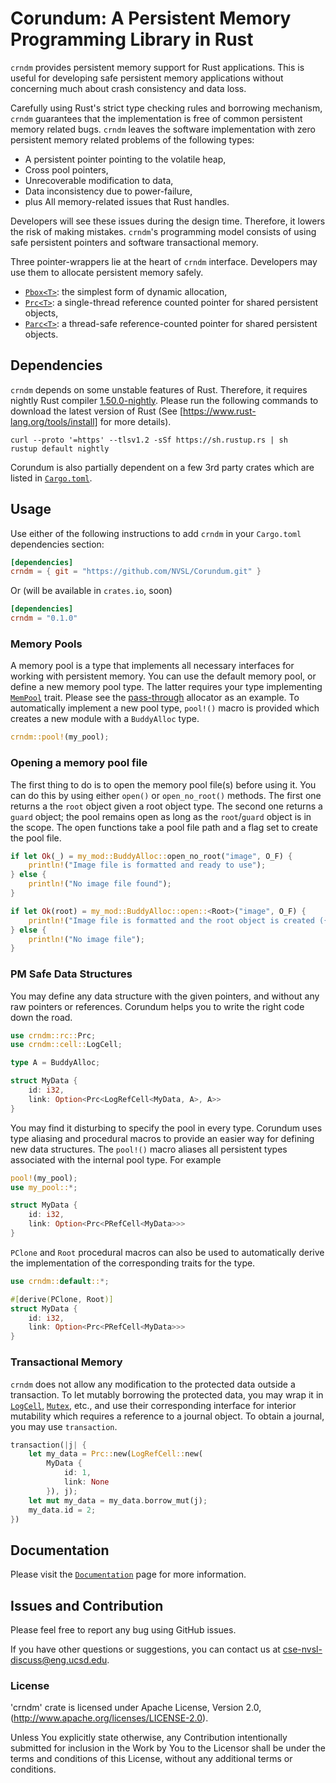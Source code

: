 # Corundum: A Persistent Memory Programming Library in Rust

`crndm` provides persistent memory support for Rust applications. This
is useful for developing safe persistent memory applications without concerning
much about crash consistency and data loss.

Carefully using Rust's strict type checking rules and borrowing mechanism,
`crndm` guarantees that the implementation is free of common persistent memory
related bugs. `crndm` leaves the software implementation with zero persistent
memory related problems of the following types:

* A persistent pointer pointing to the volatile heap,
* Cross pool pointers,
* Unrecoverable modification to data,
* Data inconsistency due to power-failure,
* plus All memory-related issues that Rust handles.

Developers will see these issues during the design time. Therefore, it lowers
the risk of making mistakes. `crndm`'s programming model consists of using safe
persistent pointers and software transactional memory.

Three pointer-wrappers lie at the heart of `crndm` interface. Developers may use
them to allocate persistent memory safely.

* [`Pbox<T>`](src/boxed.rs#L108): the simplest form of dynamic allocation,
* [`Prc<T>`](src/prc.rs#L115): a single-thread reference counted pointer for shared
    persistent objects,
* [`Parc<T>`](src/sync/parc.rs#L161): a thread-safe reference-counted pointer for
    shared persistent objects.

## Dependencies

`crndm` depends on some unstable features of Rust. Therefore, it requires
nightly Rust compiler [1.50.0-nightly](https://github.com/rust-lang/rust).
Please run the following commands to download the latest version of Rust (See
[https://www.rust-lang.org/tools/install] for more details).

```shell
curl --proto '=https' --tlsv1.2 -sSf https://sh.rustup.rs | sh
rustup default nightly
```

Corundum is also partially dependent on a few 3rd party crates which are listed
in [`Cargo.toml`](Cargo.toml#L35-L46).

## Usage

Use either of the following instructions to add `crndm` in your `Cargo.toml`
dependencies section:

```toml
[dependencies]
crndm = { git = "https://github.com/NVSL/Corundum.git" }
```

Or (will be available in `crates.io`, soon)

```toml
[dependencies]
crndm = "0.1.0"
```

### Memory Pools

A memory pool is a type that implements all necessary interfaces for working
with persistent memory. You can use the default memory pool, or define a new
memory pool type. The latter requires your type implementing
[`MemPool`](src/alloc/pool.rs#L181) trait. Please see the
[pass-through](src/alloc/heap.rs#L19) allocator as an example. To automatically
implement a new pool type, `pool!()` macro is provided which creates a new module
with a `BuddyAlloc` type.

```rust
crndm::pool!(my_pool);
```

### Opening a memory pool file

The first thing to do is to open the memory pool file(s) before using it. You
can do this by using either `open()` or `open_no_root()` methods. The first one
returns a the `root` object given a root object type. The second one returns a
`guard` object; the pool remains open as long as the `root`/`guard` object is in
the scope. The open functions take a pool file path and a flag set to create
the pool file.

```rust
if let Ok(_) = my_mod::BuddyAlloc::open_no_root("image", O_F) {
    println!("Image file is formatted and ready to use");
} else {
    println!("No image file found");
}
```

```rust
if let Ok(root) = my_mod::BuddyAlloc::open::<Root>("image", O_F) {
    println!("Image file is formatted and the root object is created ({:?})", root);
} else {
    println!("No image file");
}
```

### PM Safe Data Structures

You may define any data structure with the given pointers, and without any raw
pointers or references. Corundum helps you to write the right code down the road.

```rust
use crndm::rc::Prc;
use crndm::cell::LogCell;

type A = BuddyAlloc;

struct MyData {
    id: i32,
    link: Option<Prc<LogRefCell<MyData, A>, A>>
}
```

You may find it disturbing to specify the pool in every type. Corundum uses type
aliasing and procedural macros to provide an easier way for defining new data
structures. The `pool!()` macro aliases all persistent types associated with the
internal pool type. For example

```rust
pool!(my_pool);
use my_pool::*;

struct MyData {
    id: i32,
    link: Option<Prc<PRefCell<MyData>>>
}
```

`PClone` and `Root` procedural macros can also be used to automatically derive
the implementation of the corresponding traits for the type.

```rust
use crndm::default::*;

#[derive(PClone, Root)]
struct MyData {
    id: i32,
    link: Option<Prc<PRefCell<MyData>>>
}
```

### Transactional Memory

`crndm` does not allow any modification to the protected data outside a
transaction. To let mutably borrowing the protected data, you may wrap it in
[`LogCell`](src/stm/cell.rs#34), [`Mutex`](src/sync/mutex.rs#88), etc.,
and use their corresponding interface for interior mutability which requires a
reference to a journal object. To obtain a journal, you may use `transaction`.

```rust
transaction(|j| {
    let my_data = Prc::new(LogRefCell::new(
        MyData {
            id: 1,
            link: None
        }), j);
    let mut my_data = my_data.borrow_mut(j);
    my_data.id = 2;
})
```

## Documentation

Please visit the [`Documentation`](https://nvsl.github.io/Corundum/) page for
more information.

## Issues and Contribution

Please feel free to report any bug using GitHub issues.

If you have other questions or suggestions, you can contact us
at cse-nvsl-discuss@eng.ucsd.edu.

### License

'crndm' crate is licensed under Apache License, Version 2.0,
(<http://www.apache.org/licenses/LICENSE-2.0>).

Unless You explicitly state otherwise, any Contribution intentionally submitted
for inclusion in the Work by You to the Licensor shall be under the terms and
conditions of this License, without any additional terms or conditions.
